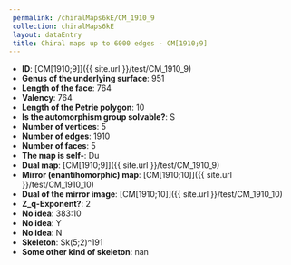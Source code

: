 ```yaml
--- 
 permalink: /chiralMaps6kE/CM_1910_9 
 collection: chiralMaps6kE
 layout: dataEntry
 title: Chiral maps up to 6000 edges - CM[1910;9]
---
```


- **ID**: [CM[1910;9]]({{ site.url }}/test/CM_1910_9)
- **Genus of the underlying surface**: 951
- **Length of the face**: 764
- **Valency**: 764
- **Length of the Petrie polygon**: 10
- **Is the automorphism group solvable?**: S
- **Number of vertices**: 5
- **Number of edges**: 1910
- **Number of faces**: 5
- **The map is self-**: Du
- **Dual map**: [CM[1910;9]]({{ site.url }}/test/CM_1910_9)
- **Mirror (enantihomorphic) map**: [CM[1910;10]]({{ site.url }}/test/CM_1910_10)
- **Dual of the mirror image**: [CM[1910;10]]({{ site.url }}/test/CM_1910_10)
- **Z_q-Exponent?**: 2
- **No idea**:  383:10
- **No idea**: Y
- **No idea**: N
- **Skeleton**: Sk(5;2)^191
- **Some other kind of skeleton**: nan
